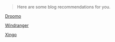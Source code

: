 
> Here are some blog recommendations for you.

[Droomo](https://droomo.top)

[Windranger](http://windranger.wang)

[Xingo](https://blog.xingoxu.com)


